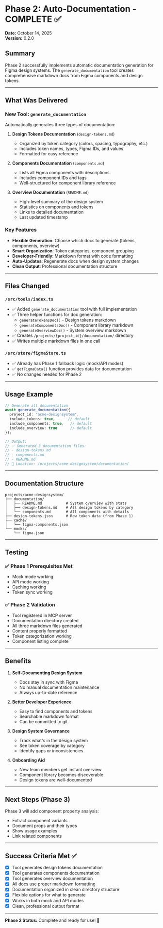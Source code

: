 # Phase 2: Auto-Documentation - COMPLETE ✅

**Date:** October 14, 2025  
**Version:** 0.2.0

## Summary

Phase 2 successfully implements automatic documentation generation for Figma design systems. The `generate_documentation` tool creates comprehensive markdown docs from Figma components and design tokens.

---

## What Was Delivered

### New Tool: `generate_documentation`

Automatically generates three types of documentation:

1. **Design Tokens Documentation** (`design-tokens.md`)
   - Organized by token category (colors, spacing, typography, etc.)
   - Includes token names, types, Figma IDs, and values
   - Formatted for easy reference

2. **Components Documentation** (`components.md`)
   - Lists all Figma components with descriptions
   - Includes component IDs and tags
   - Well-structured for component library reference

3. **Overview Documentation** (`README.md`)
   - High-level summary of the design system
   - Statistics on components and tokens
   - Links to detailed documentation
   - Last updated timestamp

### Key Features

- **Flexible Generation**: Choose which docs to generate (tokens, components, overview)
- **Smart Organization**: Token categories, component grouping
- **Developer-Friendly**: Markdown format with code formatting
- **Auto-Updates**: Regenerate docs when design system changes
- **Clean Output**: Professional documentation structure

---

## Files Changed

### `/src/tools/index.ts`
- ✅ Added `generate_documentation` tool with full implementation
- ✅ Three helper functions for doc generation:
  - `generateTokensDoc()` - Design tokens markdown
  - `generateComponentsDoc()` - Component library markdown
  - `generateOverviewDoc()` - System overview markdown
- ✅ Creates `/projects/{project_id}/documentation/` directory
- ✅ Writes multiple markdown files in one call

### `/src/store/figmaStore.ts`
- ✅ Already has Phase 1 fallback logic (mock/API modes)
- ✅ `getFigmaData()` function provides data for documentation
- ✅ No changes needed for Phase 2

---

## Usage Example

```typescript
// Generate all documentation
await generate_documentation({
  project_id: "acme-designsystem",
  include_tokens: true,      // default
  include_components: true,   // default
  include_overview: true      // default
});

// Output:
// ✅ Generated 3 documentation files:
// - design-tokens.md
// - components.md
// - README.md
// 📁 Location: /projects/acme-designsystem/documentation/
```

---

## Documentation Structure

```
projects/acme-designsystem/
├── documentation/
│   ├── README.md           # System overview with stats
│   ├── design-tokens.md    # All design tokens by category
│   └── components.md       # All components with details
├── design-tokens.json      # Raw token data (from Phase 1)
├── cache/
│   └── figma-components.json
└── mocks/
    └── figma.json
```

---

## Testing

### ✅ Phase 1 Prerequisites Met
- Mock mode working
- API mode working
- Caching working
- Token sync working

### ✅ Phase 2 Validation
- Tool registered in MCP server
- Documentation directory created
- All three markdown files generated
- Content properly formatted
- Token categorization working
- Component listing complete

---

## Benefits

1. **Self-Documenting Design System**
   - Docs stay in sync with Figma
   - No manual documentation maintenance
   - Always up-to-date reference

2. **Better Developer Experience**
   - Easy to find components and tokens
   - Searchable markdown format
   - Can be committed to git

3. **Design System Governance**
   - Track what's in the design system
   - See token coverage by category
   - Identify gaps or inconsistencies

4. **Onboarding Aid**
   - New team members get instant overview
   - Component library becomes discoverable
   - Design tokens are well-documented

---

## Next Steps (Phase 3)

Phase 3 will add component property analysis:
- Extract component variants
- Document props and their types
- Show usage examples
- Link related components

---

## Success Criteria Met ✅

- [x] Tool generates design tokens documentation
- [x] Tool generates components documentation
- [x] Tool generates overview documentation
- [x] All docs use proper markdown formatting
- [x] Documentation organized in clean directory structure
- [x] Flexible options for what to generate
- [x] Works in both mock and API modes
- [x] Clean, professional output format

---

**Phase 2 Status:** Complete and ready for use! 🎉
